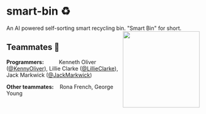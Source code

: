 # smart-bin :recycle:
An AI powered self-sorting smart recycling bin.
"Smart Bin" for short.
<img src="https://user-images.githubusercontent.com/70860732/145693112-687abd5c-6eec-4505-bbb5-e9cfae8423ff.png" height="200" width="200" align="right" />



## Teammates :handshake:
**Programmers:** &nbsp;&nbsp;&nbsp;&nbsp;&nbsp;&nbsp;&nbsp;&nbsp; Kenneth Oliver ([@KennyOliver](https://github.com/KennyOliver)), Lillie Clarke ([@LillieClarke](https://github.com/LillieClarke)), Jack Markwick ([@JackMarkwick](https://github.com/JackMarkwick))

**Other teammates:** &nbsp;&nbsp; Rona French, George Young

<!-- 
| Name           | Role       | GitHub Account                                   | School Email                |
| :------------: | :--------: | :----------------------------------------------: | :-------------------------: |
| Kenneth Oliver | Programmer | [@KennyOliver](https://github.com/KennyOliver)   | 18koliver@countyupper.org   |
| Lillie Clarke  | "          | [@LillieClarke](https://github.com/LillieClarke) | 18lclarke@countyupper.org   |
| Jack Markwick  | "          | [@JackMarkwick](https://github.com/JackMarkwick) | 18jmarkwick@countyupper.org |
| Rona French    | Teammate   |                                                  | 18rfrench@countyupper.org   |
| George Young   | "          |                                                  | 18gyoung@countyupper.org    |
 -->
